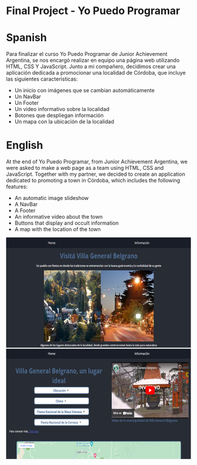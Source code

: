 # Final Project - Yo Puedo Programar

# Spanish

Para finalizar el curso Yo Puedo Programar de Junior Achievement Argentina, se nos encargó realizar en equipo una página web utilizando HTML, CSS Y JavaScript.
 Junto a mi compañero, decidimos crear una aplicación dedicada a promocionar una localidad de Córdoba, que incluye las siguientes caracteristicas:

- Un inicio con imágenes que se cambian automáticamente
- Un NavBar
- Un Footer
- Un video informativo sobre la localidad
- Botones que despliegan información
- Un mapa con la ubicación de la localidad

# English

At the end of Yo Puedo Programar, from Junior Achievement Argentina, we were asked to make a web page as a team using HTML, CSS and JavaScript.
 Together with my partner, we decided to create an application dedicated to promoting a town in Córdoba, which includes the following features:

- An automatic image slideshow
- A NavBar
- A Footer
- An informative video about the town
- Buttons that display and occult information
- A map with the location of the town

<img height="300" src="./img/Inicio.png" />
<img height="300" src="./img/Info.png" />